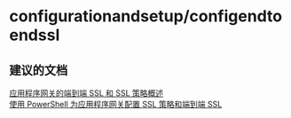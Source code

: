 <properties
    pageTitle="configurationandsetup/configendtoendssl"
    description="configurationandsetup/configendtoendssl"
    service="microsoft.network"
    resource="applicationgateways"
    authors="radwiv"
    displayOrder=""
    selfHelpType="generic"
    supportTopicIds="32582825"
    resourceTags=""
    productPesIds="15922"
    cloudEnvironments="public"
/>


# <a name="configurationandsetupconfigendtoendssl"></a>configurationandsetup/configendtoendssl

## <a name="recommended-documents"></a>**建议的文档**

[应用程序网关的端到端 SSL 和 SSL 策略概述](https://docs.microsoft.com/azure/application-gateway/application-gateway-backend-ssl)<br>
[使用 PowerShell 为应用程序网关配置 SSL 策略和端到端 SSL](https://docs.microsoft.com/azure/application-gateway/application-gateway-end-to-end-ssl-powershell)<br>


